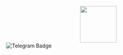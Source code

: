 <div id="header" align="center">
  <img src="https://media1.tenor.com/m/i-a_gLyG6fAAAAAd/pixel-art-rain.gif" width="100"/>
</div>

<div id="badges">
  <img src="https://img.shields.io/badge/Telegram-blue?style=for-the-badge&logo=telegram&logoColor=white" alt="Telegram Badge"/>
</div>
